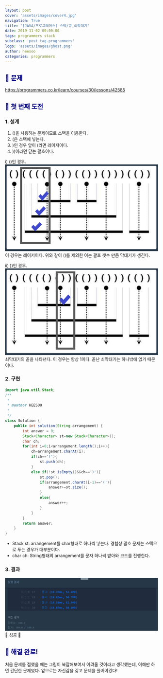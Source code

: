 ```yaml
---
layout: post
cover: 'assets/images/cover4.jpg'
navigation: True
title: "[JAVA/프로그래머스] 스택/큐_쇠막대기"
date: 2019-11-02 00:00:00
tags: programmers stack
subclass: 'post tag-programmers'
logo: 'assets/images/ghost.png'
author: heesoo
categories: programmers
---
```

## <span style="color:navy">👀 문제</span>
<https://programmers.co.kr/learn/courses/30/lessons/42585>

## <span style="color:navy">👊 첫 번째 도전</span>

### 1. 설계
1. ()을 사용하는 문제이므로 스택을 이용한다.
2. (은 스택에 넣는다.
3. )인 경우 앞이 (라면 레이저이다.
4. ))이라면 닫는 괄호이다.

i) ()인 경우.
![설명1](./assets/images/191102_2.png)
이 경우는 레이저이다. 위와 같이 ()를 제외한 여는 괄호 갯수 만큼 막대기가 생긴다.

ii) ))인 경우.
![설명1](./assets/images/191102_3.png)
쇠막대기의 끝을 나타낸다. 이 경우는 항상 1이다. 끝난 쇠막대기는 하나밖에 없기 때문이다.

### 2. 구현
```java
import java.util.Stack;
/**
 *
 * @author HEESOO
 *
 */
class Solution {
    public int solution(String arrangement) {
        int answer = 0;
        Stack<Character> st=new Stack<Character>();
        char ch;
        for(int i=0;i<arrangement.length();i++){
            ch=arrangement.charAt(i);
            if(ch=='('){
                st.push(ch);
            }
            else if(!st.isEmpty()&&ch==')'){
                st.pop();
                if(arrangement.charAt(i-1)=='('){
                    answer+=st.size();
                }  
                else{
                    answer++;
                }
            }
        }
        return answer;
    }
}
```
- Stack<Character> st: arrangement를 char형태로 하나씩 넣는다. 경험상 괄호 문제는 스택으로 푸는 경우가 대부분이다.
- char ch: String형태의 arrangement를 문자 하나씩 받아와 코드를 진행한다.

### 3. 결과
![실행결과](./assets/images/191102_1.PNG)
🤟 성공 🤟

## <span style="color:navy">👏 해결 완료!</span>
처음 문제를 접했을 때는 그림이 복잡해보여서 어려울 것이라고 생각했는데, 이해만 하면 간단한 문제였다. 앞으로는 자신감을 갖고 문제를 풀어야겠다!
